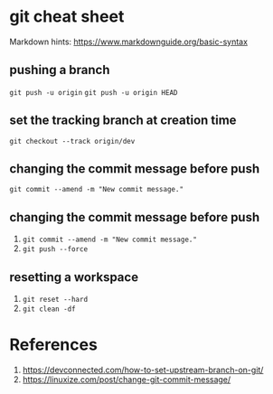# git cheat sheet

Markdown hints: https://www.markdownguide.org/basic-syntax

## pushing a branch
`git push -u origin`
`git push -u origin HEAD`

## set the tracking branch at creation time
`git checkout --track origin/dev`

## changing the commit message before push
`git commit --amend -m "New commit message."`

## changing the commit message before push
1. `git commit --amend -m "New commit message."`
2. `git push --force`

## resetting a workspace
1. `git reset --hard`
2. `git clean -df`

# References
1. https://devconnected.com/how-to-set-upstream-branch-on-git/
2. https://linuxize.com/post/change-git-commit-message/
